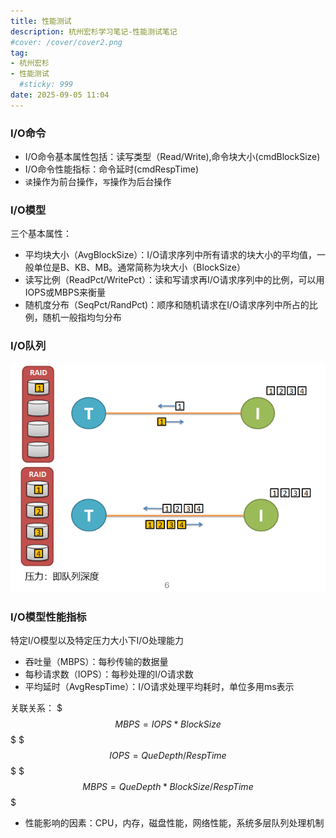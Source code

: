 ```yaml
---
title: 性能测试
description: 杭州宏杉学习笔记-性能测试笔记
#cover: /cover/cover2.png
tag:
- 杭州宏杉
- 性能测试
  #sticky: 999
date: 2025-09-05 11:04
---
```


### I/O命令

* I/O命令基本属性包括：读写类型（Read/Write),命令块大小(cmdBlockSize)
* I/O命令性能指标：命令延时(cmdRespTime)
* `读`操作为前台操作，`写`操作为后台操作

### I/O模型
三个基本属性：
* 平均块大小（AvgBlockSize）：I/O请求序列中所有请求的块大小的平均值，一般单位是B、KB、MB。通常简称为块大小（BlockSize）
* 读写比例（ReadPct/WritePct）：读和写请求再I/O请求序列中的比例，可以用IOPS或MBPS来衡量
* 随机度分布（SeqPct/RandPct)：顺序和随机请求在I/O请求序列中所占的比例，随机一般指均匀分布

### I/O队列
![img.png](img.png)

### I/O模型性能指标
特定I/O模型以及特定压力大小下I/O处理能力

* 吞吐量（MBPS）：每秒传输的数据量
* 每秒请求数（IOPS）：每秒处理的I/O请求数
* 平均延时（AvgRespTime）：I/O请求处理平均耗时，单位多用ms表示

关联关系：
$$$
MBPS = IOPS * BlockSize
$$$
$$$
IOPS = QueDepth / RespTime
$$$
$$$
MBPS = QueDepth * BlockSize / RespTime
$$$

* 性能影响的因素：CPU，内存，磁盘性能，网络性能，系统多层队列处理机制